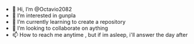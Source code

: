- 👋 Hi, I’m @Octavio2082
- 👀 I’m interested in gunpla 
- 🌱 I’m currently learning to create a repository 
- 💞️ I’m looking to collaborate on aything 
- 📫 How to reach me anytime , but if im asleep, i'll answer the day after 

<!---
Octavio2082/Octavio2082 is a ✨ special ✨ repository because its `README.md` (this file) appears on your GitHub profile.
You can click the Preview link to take a look at your changes.
--->
